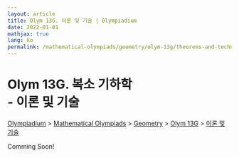 ```yaml
---
layout: article
title: Olym 13G. 이론 및 기술 | Olympiadium
date: 2022-01-01
mathjax: true
lang: ko
permalink: /mathematical-olympiads/geometry/olym-13g/theorems-and-techniques/
---
```

# Olym 13G. 복소 기하학 <br> <ssup> - 이론 및 기술</ssup>

<a href="{{ site.homeurl }}">Olympiadium</a> > <a href="{{ site.homeurl }}mathematical-olympiads/">Mathematical Olympiads</a> > <a href="{{ site.homeurl }}mathematical-olympiads/geometry/">Geometry</a> > <a href="{{ site.homeurl }}mathematical-olympiads/geometry/olym-13g/">Olym 13G</a> > <a href="{{ site.homeurl }}mathematical-olympiads/geometry/olym-13g/theorems-and-techniques/">이론 및 기술</a>

Comming Soon!
